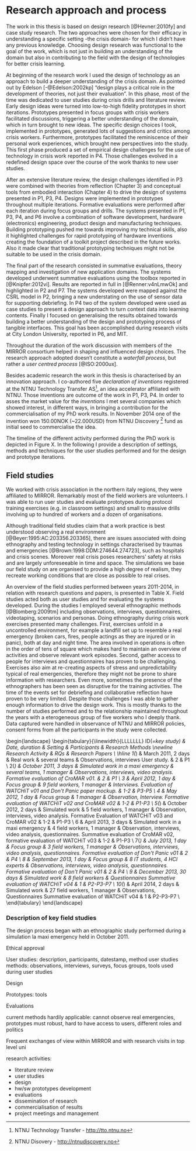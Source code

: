 # Research approach and process

The work in this thesis is based on design research [@Hevner:2010fy] and case study research. The two approaches were chosen for their efficacy in understanding a specific setting -the crisis domain- for which I didn’t have any previous knowledge. Choosing design research was functional to the goal of the work, which is not just in building an understanding of the domain but also in contributing to the field with the design of technologies for better crisis learning.

At beginning of the research work I used the design of technology as an approach to build a deeper understanding of the crisis domain. As pointed out by Edelson [-@Edelson:2002kp] “design plays a critical role in the development of theories, not just their evaluation”. In this phase, most of the time was dedicated to user studies during crisis drills and literature review. Early design ideas were turned into low-to-high fidelity prototypes in short iterations. Prototypes presented in focus groups with crisis workers facilitated discussions, triggering a better understanding of the domain, which in turn brought to new ideas. The specific design choices I took, implemented in prototypes, generated lots of suggestions and critics among crisis workers. Furthermore, prototypes facilitated the reminiscence of their personal work experiences, which brought new perspectives into the study. This first phase produced a set of empirical design challenges for the use of technology in crisis work reported in P4. Those challenges evolved in a redefined design space over the course of the work thanks to new user studies.

After an extensive literature review, the design challenges identified in P3 were combined with theories from reflection (Chapter 3) and conceptual tools from embodied interaction (Chapter 4) to drive the design of systems presented in P1, P3, P4. Designs were implemented in prototypes throughout multiple iterations. Formative evaluations were performed after each iteration during focus groups and drills. The systems presented in P1, P3, P4, and P6 involve a combination of software development, hardware (electronics) engineering, product design and manufacturing techniques. Building prototyping pushed me towards improving my technical skills, also it highlighted challenges for rapid prototyping of hardware inventions creating the foundation of a toolkit project described in the future works. Also it made clear that traditional prototyping techniques might not be suitable to be used in the crisis domain.

The final part of the research consisted in summative evaluations, theory mapping and investigation of new application domains. The systems developed underwent summative evaluations using the toolbox reported in [@Knipfer:2012vi]. Results are reported in full in [@Renner:v4nLmwOk] and highlighted in P2 and P7. The systems developed were mapped against the CSRL model in P2, bringing a new understating on the use of sensor data for supporting debriefing. In P4 two of the system developed were used as case studies to present a design approach to turn context data into learning contents. Finally I focused on generalising the results obtained towards building a better understanding of the design and prototyping process of tangible interfaces. This goal has been accomplished during research visits at City London University, reported in P6, and MIT. 

Throughout the duration of the work discussion with members of the MIRROR consortium helped in shaping and influenced design choices. The research approach adopted doesn’t constitute a *waterfall process*, but rather a *user centred process* [@ISO:2000ux]. 

Besides academic research the work in this thesis is characterised by an innovation approach. I co-authored five *declaration of inventions* registered at the NTNU Technology Transfer AS[^tto], an idea accelerator affiliated with NTNU. Those inventions are outcome of the work in P1, P3, P4. In order to asses the market value for the *inventions* I met several companies which showed interest, in different ways, in bringing a contribution for the commercialisation of my PhD work results. In November 2014 one of the invention won 150.00NOK (~22.000USD)  from NTNU Discovery [^discovery] fund as initial seed to commercialise the idea.

[^tto]: NTNU Technology Transfer - http://tto.ntnu.no
[^discovery]: NTNU Disovery - http://ntnudiscovery.no

The timeline of the different activity performed during the PhD work is depicted in Figure X. In the following I provide a description of settings, methods and techniques for the user studies performed and for the design and prototype iterations.

## Field studies

We worked with crisis association in the northern italy regions, they were affiliated to MIRROR. Remarkably most of the field workers are volunteers. I was able to run user studies and evaluate prototypes during protocol training exercises (e.g. in classroom settings) and small to massive drills involving up to hundred of workers and a dozen of organisations. 

Although traditional field studies claim that a work practice is best understood observing a real environment [@Beyer:1995:AC:203356.203365], there are issues associated with doing ethnography and testing technology in settings characterised by traumas and emergencies [@Brown:1998:DDM:274644.274723], such as hospitals and crisis scenes. Moreover real crisis poses researchers’ safety at risks and are largely unforeseeable in time and space. The simulations we base our field study on are organised to provide a high degree of realism, they recreate working conditions that are close as possible to real crises. 

An overview of the field studies performed between years 2011-2014, in relation with research questions and papers, is presented in Table X. Field studies acted both as user studies and for evaluating the systems developed. During the studies I employed several ethnographic methods [@Blomberg:2009tm] including observations, interviews, questionnaires, videotaping, scenarios and personas. Doing ethnography during crisis work exercises presented many challenges. First, exercises unfold in a uncontrolled environment, for example a landfill set up to resemble a real emergency (broken cars, fires, people actings as they are injured or in panic), both at day and night time. The area involved in operations is often in the order of tens of square  which makes hard to maintain an overview of activities and observe relevant work episodes. Second, gather access to people for interviews and questionnaires has proven to be challenging. Exercises also aim at re-creating aspects of stress and unpredictability typical of real emergencies, therefore they might not be prone to share information with researchers. Even more, sometimes the presence of the ethnographers has been seen as disruptive for the training activities. The time of the events set for debriefing and collaborative reflection have proven to be very limited. Despite those challenges I was able to gather enough information to drive the design work. This is mostly thanks to the number of studies performed and to the relationship maintained throughout the years with a eterogeneous group of five workers who I deeply thank. Data captured were handled in observance of NTNU and MIRROR policies, consent forms from all the participants in the study were collected.

\begin{landscape}
\begin{tabulary}{\linewidth}{LLLLLLL}
ID(*=key study) & Date, duration   & Setting  & Participants  & Research Methods \newline Research Activity & RQs & Research Papers \\ 
\hline
1(*)   & March 2011, 2 days     & Real work   & several teams    & Observations, interviews User study.  & 2   & P1  \\
2(*) & October 2011, 3 days   & Simulated work in a maxi emergency & several teams, 1 manager     & Observations, interviews, video analysis. Formative evaluation of CroMAR v01. & 2   & P1 \\
3  & April 2012, 1 day      & Focus group    & 9 field workers, 1 manager   & Interviews. Evaluation of WATCHiT v01 and Don't Panic paper mockup. & 1-2 & P3-P5     \\
4  & May 2012, 1 day        & Focus group      & 1 manager     & Observation, Interview. Formative evaluation of WATCHiT v02 and CroMAR v02  & 1-2 & P1-P3  \\
5(*) & October 2012, 2 days   & Simulated work    & 5 field workers, 1 manager   & Observation, interviews, video analysis. Formative Evaluation of WATCHiT v03 and CroMAR v02  & 1-2 & P1-P3   \\
6   & April 2013, 3 days     & Simulated work in a maxi emergency & 4 field workers, 1 manager   & Observation, interviews, video analysis, questionnaires. Summative evaluation of CroMAR v02, formative evaluation of WATCHiT v03 & 1-2 & P1-P3    \\
7(*) & July 2013, 1 day       & Focus group    & 3 field workers, 1 manager   & Observations, interviews, video analysis, questionnaires. Formative evaluation of Don't Panic v01  & 2   & P4  \\
8      & September 2013, 1 day  & Focus group    & 8 IT students, 4 HCI experts & Observations, interviews, video analysis, questionnaires. Formative evaluation of Don't Panic v01    & 2   & P4 \\
9     & December 2013, 30 days & Simulated work      & 8 field workers      & Questionnaires Summative evaluation of WATCHiT v04      & 1   & P2-P3-P7 \\
10(*)  & April 2014, 2 days     & Simulated work       & 27 field workers, 1 manager  & Observations, Questionnaires Summative evaluation of WATCHiT v04    & 1   & P2-P3-P7  \\ 
\end{tabulary}
\end{landscape}

### Description of key field studies
The design process began with an ethnographic study performed during a simulation la maxi emergency held in October 2011.


Ethical approval

User studies: description, participants, datestamp, method
user studies methods: observations, interviews, surveys, focus groups, tools used during user studies

Design

Prototypes: tools

Evaluations
 

current methods hardily applicable: cannot observe real emergencies, prototypes must robust, hard to have access to users, different roles and politics


Frequent exchanges of view within MIRROR and with research visits in top level uni

research activities:
* literature review
* user studies
* design
* hw/sw prototypes development
* evaluations
* dissemination of research
* commercialisation of results
* project meetings and management

